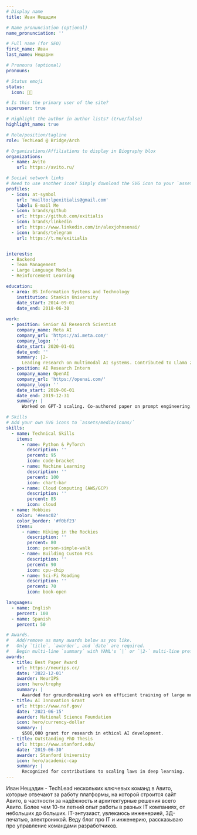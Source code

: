 ```yaml
---
# Display name
title: Иван Нещадин

# Name pronunciation (optional)
name_pronunciation: ''

# Full name (for SEO)
first_name: Иван
last_name: Нещадин

# Pronouns (optional)
pronouns: 

# Status emoji
status:
  icon: 👨‍💻

# Is this the primary user of the site?
superuser: true

# Highlight the author in author lists? (true/false)
highlight_name: true

# Role/position/tagline
role: TechLead @ Bridge/Arch

# Organizations/Affiliations to display in Biography blox
organizations:
  - name: Avito
    url: https://avito.ru/

# Social network links
# Need to use another icon? Simply download the SVG icon to your `assets/media/icons/` folder.
profiles:
  - icon: at-symbol
    url: 'mailto:lpexitialis@gmail.com'
    label: E-mail Me
  - icon: brands/github
    url: https://github.com/exitialis
  - icon: brands/linkedin
    url: https://www.linkedin.com/in/alexjohnsonai/
  - icon: brands/telegram
    url: https://t.me/exitialis


interests:
  - Backend
  - Team Management
  - Large Language Models
  - Reinforcement Learning

education:
  - area: BS Information Systems and Technology
    institution: Stankin University
    date_start: 2014-09-01
    date_end: 2018-06-30
  
work:
  - position: Senior AI Research Scientist
    company_name: Meta AI
    company_url: 'https://ai.meta.com/'
    company_logo: ''
    date_start: 2020-01-01
    date_end: ''
    summary: |2-
      Leading research on multimodal AI systems. Contributed to Llama 2 and other open-source models. 50+ citations in 3 years.
  - position: AI Research Intern
    company_name: OpenAI
    company_url: 'https://openai.com/'
    company_logo: ''
    date_start: 2019-06-01
    date_end: 2019-12-31
    summary: |
      Worked on GPT-3 scaling. Co-authored paper on prompt engineering.

# Skills
# Add your own SVG icons to `assets/media/icons/`
skills:
  - name: Technical Skills
    items:
      - name: Python & PyTorch
        description: ''
        percent: 95
        icon: code-bracket
      - name: Machine Learning
        description: ''
        percent: 100
        icon: chart-bar
      - name: Cloud Computing (AWS/GCP)
        description: ''
        percent: 85
        icon: cloud
  - name: Hobbies
    color: '#eeac02'
    color_border: '#f0bf23'
    items:
      - name: Hiking in the Rockies
        description: ''
        percent: 80
        icon: person-simple-walk
      - name: Building Custom PCs
        description: ''
        percent: 90
        icon: cpu-chip
      - name: Sci-Fi Reading
        description: ''
        percent: 70
        icon: book-open

languages:
  - name: English
    percent: 100
  - name: Spanish
    percent: 50

# Awards.
#   Add/remove as many awards below as you like.
#   Only `title`, `awarder`, and `date` are required.
#   Begin multi-line `summary` with YAML's `|` or `|2-` multi-line prefix and indent 2 spaces below.
awards:
  - title: Best Paper Award
    url: https://neurips.cc/
    date: '2022-12-01'
    awarder: NeurIPS
    icon: hero/trophy
    summary: |
      Awarded for groundbreaking work on efficient training of large models.
  - title: AI Innovation Grant
    url: https://www.nsf.gov/
    date: '2021-06-15'
    awarder: National Science Foundation
    icon: hero/currency-dollar
    summary: |
      $500,000 grant for research in ethical AI development.
  - title: Outstanding PhD Thesis
    url: https://www.stanford.edu/
    date: '2019-06-30'
    awarder: Stanford University
    icon: hero/academic-cap
    summary: |
      Recognized for contributions to scaling laws in deep learning.
---
```


Иван Нещадин - TechLead нескольких ключевых команд в Авито, которые отвечают за работу платформы, на которой строится сайт Авито, в частности за надёжность и архитектурные решения всего Авито. Более чем 10-ти летний опыт работы в разных IT компаниях, от небольших до больших. IT-энтузиаст, увлекаюсь инженерией, 3Д-печатью, электроникой. Веду блог про IT и инженерию, рассказываю про управление командами разработчиков.
